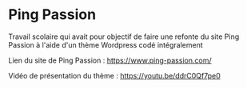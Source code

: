 # Ping Passion

Travail scolaire qui avait pour objectif de faire une refonte du site Ping Passion à l'aide d'un thème Wordpress codé intégralement

Lien du site de Ping Passion : https://www.ping-passion.com/

Vidéo de présentation du thème : https://youtu.be/ddrC0Qf7pe0
